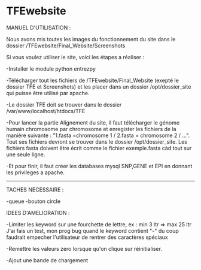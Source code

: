 # TFEwebsite

MANUEL D'UTILISATION :

Nous avons mis toutes les images du fonctionnement du site dans le dossier /TFEwebsite/Final_Website/Screenshots

Si vous voulez utiliser le site, voici les étapes a réaliser :

-Installer le module python entrezpy

-Télécharger tout les fichiers de /TFEwebsite/Final_Website (exepté le dossier TFE et Screenshots) et les placer dans un dossier /opt/dossier_site qui puisse être utilisé par apache. 

-Le dossier TFE doit se trouver dans le dossier /var/www/localhost/htdocs/TFE 

-Pour lancer la partie Alignement du site, il faut télécharger le génome humain chromosome par chromosome et enregister les fichiers de la manière suivante : "1.fasta =chromosome 1 / 2.fasta = chromosome 2 / ...". Tout ses fichiers devront se trouver dans le dossier /opt/dossier_site. Les fichiers fasta doivent être écrit comme le fichier exemple.fasta càd tout sur une seule ligne.

-Et pour finir, il faut créer les databases mysql SNP,GENE et EPI en donnant les privileges a apache.

-------------------------------------------------------------------------------------------------------------------------------------------------------------------------------

TACHES NECESSAIRE :

-queue
-bouton circle

IDEES D'AMELIORATION :

-Limiter les keyword sur une fourchette de lettre, ex : min 3 ltr => max 25 ltr
J'ai fais un test, mon prog bug quand le keyword contient "-" du coup faudrait empecher l'utilisateur de rentrer des caractères spéciaux

-Remettre les valeurs zero lorsque qu'on clique sur réinitialiser.

-Ajout une bande de chargement



